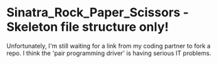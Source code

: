# Sinatra_Rock_Paper_Scissors - Skeleton file structure only!

Unfortunately, I'm still waiting for a link from my coding partner to fork a repo.
I think the 'pair programming driver' is having serious IT problems.
